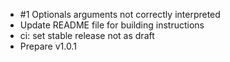 * #1 Optionals arguments not correctly interpreted
* Update README file for building instructions
* ci: set stable release not as draft
* Prepare v1.0.1
